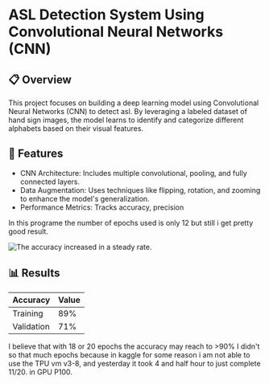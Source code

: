 # ASL Detection System Using Convolutional Neural Networks (CNN)

## 📋 Overview
This project focuses on building a deep learning model using Convolutional Neural Networks (CNN) to detect asl.
By leveraging a labeled dataset of hand sign images, the model learns to identify and categorize different alphabets based on their visual features.

## 🌟 Features
- CNN Architecture: Includes multiple convolutional, pooling, and fully connected layers.
- Data Augmentation: Uses techniques like flipping, rotation, and zooming to enhance the model's generalization.
- Performance Metrics: Tracks accuracy, precision

In this programe the number of epochs used is only 12 but still i get pretty good result.

![The accuracy increased in a steady rate.](path/to/image)

## 📊 Results
| Accuracy         | Value |
|------------------|-------|
| Training         | 89%   |
| Validation       | 71%   |

I believe that with 18 or 20 epochs the accuracy may reach to >90%
I didn't so that much epochs because in kaggle for some reason i am not able to use the TPU vm v3-8, and yesterday it took 4 and half hour to just complete 11/20. in GPU P100.

